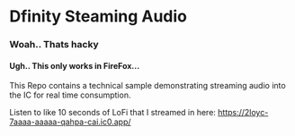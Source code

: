 # Dfinity Steaming Audio
### Woah.. Thats hacky

#### Ugh.. This only works in FireFox...

This Repo contains a technical sample demonstrating streaming audio into the IC for real time consumption.


Listen to like 10 seconds of LoFi that I streamed in here:
https://2loyc-7aaaa-aaaaa-qahpa-cai.ic0.app/
